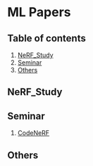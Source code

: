 # ML Papers
## Table of contents

1. [NeRF_Study](#NeRF_Stury)
1. [Seminar](#Seminar)
1. [Others](#Others)

## NeRF_Study

## Seminar
1. [CodeNeRF](https://github.com/laphisboy/ml-papers/blob/main/notes/CodeNeRF)

## Others
